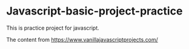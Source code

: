 # Javascript-basic-project-practice
This is practice project for javascript.

The content from https://www.vanillajavascriptprojects.com/
